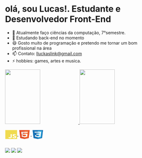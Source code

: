 <h1>olá, sou Lucas!. Estudante e Desenvolvedor Front-End </h1>

- 🔭 Atualmente faço ciências da computação, 7°semestre.
- 🌱 Estudando back-end no momento
- 😄 Gosto muito de programação e pretendo me tornar um bom profissional na área
- 📫 Contato: lluckaslink@gmail.com
- ⚡ hobbies: games, artes e musica.

<div>
  <a href="https://github.com/Lucasciel">
  <img height="180em" width="48%" src="https://github-readme-stats.vercel.app/api?username=Lucasciel&show_icons=true&theme=dracula&include_all_commits=true&count_private=true"/>
  <img height="180em"width="48%" src="https://github-readme-stats.vercel.app/api/top-langs/?username=Lucasciel&layout=compact&langs_count=7&theme=dracula"/>
</div>

<div style="display: inline_block"><br>
  <img align="center" alt="Lucas-Js" height="30" width="40" src="https://raw.githubusercontent.com/devicons/devicon/master/icons/javascript/javascript-plain.svg">
  <img align="center" alt="Lucas-HTML" height="30" width="40" src="https://raw.githubusercontent.com/devicons/devicon/master/icons/html5/html5-original.svg">
  <img align="center" alt="Lucas-CSS" height="30" width="40" src="https://raw.githubusercontent.com/devicons/devicon/master/icons/css3/css3-original.svg">
</div>
  
  ##
  
  <div>
  
   <a href="https://www.instagram.com/lucas_scrub/" target="_blank"><img src="https://img.shields.io/badge/-Instagram-%23E4405F?style=for-the-badge&logo=instagram&logoColor=white" target="_blank"></a>
  <a href = "mailto:lluckaslink@gmail.com"><img src="https://img.shields.io/badge/-Gmail-%23333?style=for-the-badge&logo=gmail&logoColor=white" target="_blank"></a>
  <a href="https://www.linkedin.com/in/lucas-alves-396444176/" target="_blank"><img src="https://img.shields.io/badge/-LinkedIn-%230077B5?style=for-the-badge&logo=linkedin&logoColor=white" target="_blank"></a> 
  
  </div>
